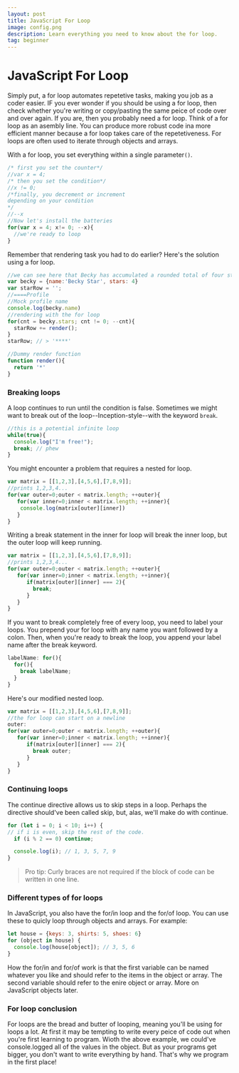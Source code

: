 ```yaml
---
layout: post
title: JavaScript For Loop
image: config.png
description: Learn everything you need to know about the for loop.
tag: beginner
---
```


JavaScript For Loop
============

Simply put, a for loop automates repetetive tasks, making you job as a coder easier. IF you ever wonder if you should be using a for loop, then check whether you're writing or copy/pasting the same peice of code over and over again. If you are, then you probably need a for loop. Think of a for loop as an asembly line. You can produce more robust code ina more efficient manner because a for loop takes care of the repetetiveness. For loops are often used to iterate through objects and arrays.

With a for loop, you set everything within a single parameter`()`.

```javascript
/* first you set the counter*/
//var x = 4;
/* then you set the condition*/
//x != 0;
/*finally, you decrement or increment
depending on your condition
*/
//--x
//Now let's install the batteries
for(var x = 4; x!= 0; --x){
  //we're ready to loop
}
```

Remember that rendering task you had to do earlier? Here's the solution using a for loop.

```javascript
//we can see here that Becky has accumulated a rounded total of four stars
var becky = {name:'Becky Star', stars: 4}
var starRow = '';
//====Profile
//Mock profile name
console.log(becky.name)
//rendering with the for loop
for(cnt = becky.stars; cnt != 0; --cnt){
  starRow += render();
}
starRow; // > '****'

//Dummy render function
function render(){
  return '*'
}

```

<h3>Breaking loops</h3>

A loop continues to run until the condition is false. Sometimes we might want to break out of the loop--Inception-style--with the keyword  `break`.

```javascript
//this is a potential infinite loop
while(true){
  console.log("I'm free!");
  break; // phew
}

```

You might encounter a problem that requires a nested for loop.

```javascript
var matrix = [[1,2,3],[4,5,6],[7,8,9]];
//prints 1,2,3,4...
for(var outer=0;outer < matrix.length; ++outer){
   for(var inner=0;inner < matrix.length; ++inner){
    console.log(matrix[outer][inner])   
   }
}

````

Writing a break statement in the inner for loop will break the inner loop, but the outer loop will keep running.
```javascript
var matrix = [[1,2,3],[4,5,6],[7,8,9]];
//prints 1,2,3,4...
for(var outer=0;outer < matrix.length; ++outer){
   for(var inner=0;inner < matrix.length; ++inner){
      if(matrix[outer][inner] === 2){
        break;
      }   
   }
}

````

 If you want to break completely free of every loop, you need to label your loops. You prepend your for loop with any name you want followed by a colon. Then, when you're ready to break the loop, you append your label name after the break keyword.

```javascript
labelName: for(){
  for(){
    break labelName;
  }  
}
```

Here's our modified nested loop.

```javascript
var matrix = [[1,2,3],[4,5,6],[7,8,9]];
//the for loop can start on a newline
outer:
for(var outer=0;outer < matrix.length; ++outer){
   for(var inner=0;inner < matrix.length; ++inner){
      if(matrix[outer][inner] === 2){
        break outer;
      }   
   }
}

````

<h3>Continuing loops</h3>

The continue directive allows us to skip steps in a loop. Perhaps the directive should've been called skip, but, alas, we'll make do with continue.

```javascript
for (let i = 0; i < 10; i++) {
// if i is even, skip the rest of the code.
  if (i % 2 == 0) continue;

  console.log(i); // 1, 3, 5, 7, 9
}
```
> Pro tip: Curly braces are not required if the block of code can be written in one line.

<h3> Different types of for loops </h3>

In JavaScript, you also have the for/in loop and the for/of loop. You can use these to quicly loop through objects and arrays. For example:

```javascript
let house = {keys: 3, shirts: 5, shoes: 6}
for (object in house) {
  console.log(house[object]); // 3, 5, 6
}
```
How the for/in and for/of work is that the first variable can be named whatever you like and should refer to the items in the object or array. The second variable should refer to the enire object or array. More on JavaScript objects later.


<h3> For loop conclusion </h3>

For loops are the bread and butter of looping, meaning you'll be using for loops a lot. At first it may be tempting to write every peice of code out when you're first learning to program. Wioth the above example, we could've console.logged all of the values in the object. But as your programs get bigger, you don't want to write everything by hand. That's why we program in the first place!

